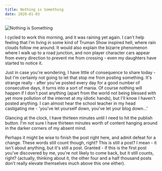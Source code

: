 ```yaml
---
title: Nothing is Something
date: 2020-01-03
---
```


![Nothing is Something](https://source.unsplash.com/y7GlIdTUOvo/1600x900)

I cycled to work this morning, and it was raining yet again. I can't help feeling that I'm living in some kind of Truman Show inspired hell, where rain clouds follow me around. It would also explain the bizarre phenomenon where I walk up to a road junction, and non player character cars appear from every direction to prevent me from crossing - even my daughters have started to notice it.

Just in case you're wondering, I have little of consequence to share today - but I'm certainly not going to let that stop me from posting something. It's strange really - after you've posted every day for a good number of consecutive days, it turns into a sort of mania. Of course nothing will happen if I don't post anything (apart from the world not being blessed with yet more pollution of the internet at my idiotic hands), but I'll know I haven't posted anything. I can almost hear the school teacher in my head castigating me - 'you've let yourself down, you've let your blog down...'

Glancing at the clock, I have thirteen minutes until I need to hit the publish button. I'm not sure I have thirteen minutes worth of content hanging around in the darker corners of my absent mind.

Perhaps it might be wise to finish the post right here, and admit defeat for a change. These words still count though, right? This is still a post? I mean - it isn't about anything, but it's still a post. Granted - if this is the first post you've discovered by me, you're not likely to come back, but it still counts, right? (actually, thinking about it, the other four and a half thousand posts don't really elevate themselves much above this one either).
